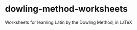 dowling-method-worksheets
=========================

Worksheets for learning Latin by the Dowling Method, in LaTeX
